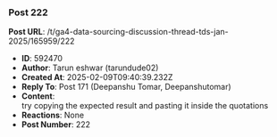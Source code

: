 ### Post 222
**Post URL**: /t/ga4-data-sourcing-discussion-thread-tds-jan-2025/165959/222
- **ID**: 592470
- **Author**: Tarun eshwar (tarundude02)
- **Created At**: 2025-02-09T09:40:39.232Z
- **Reply To**: Post 171 (Deepanshu Tomar, Deepanshutomar)
- **Content**:  
  try copying the expected result and pasting it inside the quotations
- **Reactions**: None
- **Post Number**: 222

